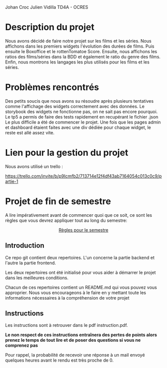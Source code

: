 Johan Croc
Julien Vidilla
TD4A - OCRES

# Description du projet

Nous avons décidé de faire notre projet sur les films et les séries. Nous affichons dans les premiers widgets l'évolution des durées de films.
Puis ensuite le Boxoffice et le rottenTomatoe Score.
Ensuite, nous affichons les ratios des films/séries dans la BDD et également le ratio du genre des films.
Enfin, nous montrons les langages les plus utilisés pour les films et les séries.

# Problèmes rencontrés 

Des petits soucis que nous avons su résoudre après plusieurs tentatives comme l'affichage des widgets correctement avec des données.
Le storybook des widgets ne fonctionne pas, on ne sait pas encore pourquoi.
Le tp5 a permis de faire des tests rapidement en recupérant le fichier .json
Le plus difficile a été de commencer le projet. Une fois que les pages admin et dashboard étaient faites avec une div dédiée pour chaque widget, le reste est allé assez vite. 

# Lien pour la gestion du projet

Nous avons utilisé un trello :

https://trello.com/invite/b/p9Icmfb2/713714e12f4df43ab7164054c013c0c9/partie-1

  

# Projet de fin de semestre

A lire impérativement avant de commencer quoi que ce soit, ce sont les règles que vous devrez appliquer tout au long du semestre:

<p align="center">
 <a href="https://gitlab.com/Adrien_Kourganoff/instructions_web_ocres_ing4/-/blob/master/README.md">Règles pour le semestre</a>
</p>

## Introduction

Ce repo git contient deux repertoires. L'un concerne la partie backend et l'autre la partie frontend.

Les deux repertoires ont été initialisé pour vous aider à démarrer le projet dans les meilleures conditions.

Chacun de ces repertoires contient un README.md qui vous pouvez vous approprier. Nous vous encourageons à le faire en y mettant toute les informations nécessaires à la compréhension de votre projet

## Instructions

Les instructions sont à retrouver dans le pdf instruction.pdf.

**Le non respect de ces instructions entraînera des pertes de points alors prenez le temps de tout lire et de poser des questions si vous ne comprenez pas**

Pour rappel, la probabilité de recevoir une réponse à un mail envoyé quelques heures avant le rendu est très proche de 0.

